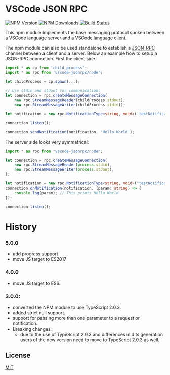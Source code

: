 # VSCode JSON RPC

[![NPM Version](https://img.shields.io/npm/v/vscode-jsonrpc.svg)](https://npmjs.org/package/vscode-jsonrpc)
[![NPM Downloads](https://img.shields.io/npm/dm/vscode-jsonrpc.svg)](https://npmjs.org/package/vscode-jsonrpc)
[![Build Status](https://dev.azure.com/vscode/vscode-languageserver-node/_apis/build/status%2Fvscode-languageserver-node?branchName=main)](https://dev.azure.com/vscode/vscode-languageserver-node/_build/latest?definitionId=52&branchName=main)

This npm module implements the base messaging protocol spoken between a VSCode
language server and a VSCode language client.

The npm module can also be used standalone to establish a
[JSON-RPC](http://www.jsonrpc.org/) channel between a client and a server. Below
an example how to setup a JSON-RPC connection. First the client side.

```ts
import * as cp from 'child_process';
import * as rpc from 'vscode-jsonrpc/node';

let childProcess = cp.spawn(...);

// Use stdin and stdout for communication:
let connection = rpc.createMessageConnection(
	new rpc.StreamMessageReader(childProcess.stdout),
	new rpc.StreamMessageWriter(childProcess.stdin));

let notification = new rpc.NotificationType<string, void>('testNotification');

connection.listen();

connection.sendNotification(notification, 'Hello World');
```

The server side looks very symmetrical:

```ts
import * as rpc from "vscode-jsonrpc/node";

let connection = rpc.createMessageConnection(
	new rpc.StreamMessageReader(process.stdin),
	new rpc.StreamMessageWriter(process.stdout),
);

let notification = new rpc.NotificationType<string, void>("testNotification");
connection.onNotification(notification, (param: string) => {
	console.log(param); // This prints Hello World
});

connection.listen();
```

# History

### 5.0.0

-   add progress support
-   move JS target to ES2017

### 4.0.0

-   move JS target to ES6.

### 3.0.0:

-   converted the NPM module to use TypeScript 2.0.3.
-   added strict null support.
-   support for passing more than one parameter to a request or notification.
-   Breaking changes:
    -   due to the use of TypeScript 2.0.3 and differences in d.ts generation
        users of the new version need to move to TypeScript 2.0.3 as well.

## License

[MIT](https://github.com/Microsoft/vscode-languageserver-node/blob/master/License.txt)
